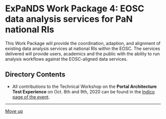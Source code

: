 # ExPaNDS Work Package 4: EOSC data analysis services for PaN national RIs

This Work Package will provide the coordination, adaption, and alignment of existing data analysis services at national RIs within the EOSC. The services delivered will provide users, academics and the public with the ability to run analysis workflows against the EOSC-aligned data services.

## Directory Contents

- All contributions to the Technical Workshop on the **Portal Architecture Test Experience** on Oct. 8th and 9th, 2020 can be found in the [Indico page of the event](https://indico.cells.es/event/249/contributions/).

-------------------

[Move up](../README.md)
